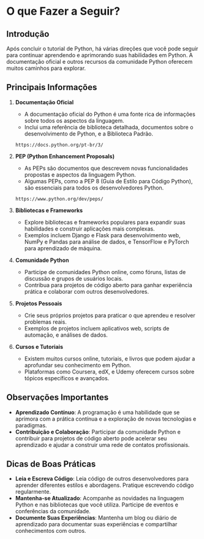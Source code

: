 
# O que Fazer a Seguir?

## Introdução

Após concluir o tutorial de Python, há várias direções que você pode seguir para continuar aprendendo e aprimorando suas habilidades em Python. A documentação oficial e outros recursos da comunidade Python oferecem muitos caminhos para explorar.

## Principais Informações

1. **Documentação Oficial**
   - A documentação oficial do Python é uma fonte rica de informações sobre todos os aspectos da linguagem.
   - Inclui uma referência de biblioteca detalhada, documentos sobre o desenvolvimento de Python, e a Biblioteca Padrão.

    ```text
    https://docs.python.org/pt-br/3/
    ```

2. **PEP (Python Enhancement Proposals)**
   - As PEPs são documentos que descrevem novas funcionalidades propostas e aspectos da linguagem Python.
   - Algumas PEPs, como a PEP 8 (Guia de Estilo para Código Python), são essenciais para todos os desenvolvedores Python.

    ```text
    https://www.python.org/dev/peps/
    ```

3. **Bibliotecas e Frameworks**
   - Explore bibliotecas e frameworks populares para expandir suas habilidades e construir aplicações mais complexas.
   - Exemplos incluem Django e Flask para desenvolvimento web, NumPy e Pandas para análise de dados, e TensorFlow e PyTorch para aprendizado de máquina.

4. **Comunidade Python**
   - Participe de comunidades Python online, como fóruns, listas de discussão e grupos de usuários locais.
   - Contribua para projetos de código aberto para ganhar experiência prática e colaborar com outros desenvolvedores.

5. **Projetos Pessoais**
   - Crie seus próprios projetos para praticar o que aprendeu e resolver problemas reais.
   - Exemplos de projetos incluem aplicativos web, scripts de automação, e análises de dados.

6. **Cursos e Tutoriais**
   - Existem muitos cursos online, tutoriais, e livros que podem ajudar a aprofundar seu conhecimento em Python.
   - Plataformas como Coursera, edX, e Udemy oferecem cursos sobre tópicos específicos e avançados.

## Observações Importantes

- **Aprendizado Contínuo**: A programação é uma habilidade que se aprimora com a prática contínua e a exploração de novas tecnologias e paradigmas.
- **Contribuição e Colaboração**: Participar da comunidade Python e contribuir para projetos de código aberto pode acelerar seu aprendizado e ajudar a construir uma rede de contatos profissionais.

## Dicas de Boas Práticas

- **Leia e Escreva Código**: Leia código de outros desenvolvedores para aprender diferentes estilos e abordagens. Pratique escrevendo código regularmente.
- **Mantenha-se Atualizado**: Acompanhe as novidades na linguagem Python e nas bibliotecas que você utiliza. Participe de eventos e conferências da comunidade.
- **Documente Suas Experiências**: Mantenha um blog ou diário de aprendizado para documentar suas experiências e compartilhar conhecimentos com outros.

